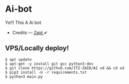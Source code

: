 # Ai-bot

Yo!!! This A Ai bot 



- Credits 〰️ [  Zaid ](https://github.com/ITZ-ZAID)✔


## VPS/Locally deploy!
```console
$ apt update
$ apt-get -y install git gcc python3-dev
$ git clone https://github.com/ITZ-ZAID/AI xd && cd xd 
$ pip3 install -U -r requirements.txt 
$ python3 main.py
```
